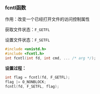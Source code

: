 ### fcntl函数

作用：改变一个已经打开文件的访问控制属性

获取文件状态：`F_GETFL`

设置文件状态：`F_SETFL`



```c
#include <unistd.h>
#include <fcntl.h>
int fcntl(int fd, int cmd, ... /* arg */);
```

**设置过程：**

```c
int flag = fcntl(fd, F_GETFL);
flag |= O_NONBLOCK;
fcntl(fd, F_SETFL, flag);
```

